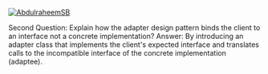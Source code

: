 [![AbdulraheemSB](https://circleci.com/gh/AbdulraheemSB/lab-05.svg?style=svg)](<LINK>)

Second Question: Explain how the adapter design pattern binds the client to an interface not a concrete implementation?
Answer: By introducing an adapter class that implements the client's expected interface and translates calls to the incompatible interface of the concrete implementation (adaptee).
